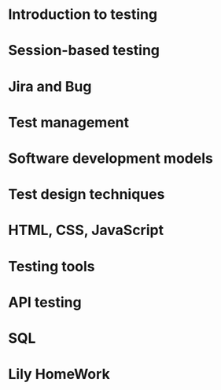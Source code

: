 # Introduction to testing
# Session-based testing
# Jira and Bug
# Test management
# Software development models
# Test design techniques
# HTML, CSS, JavaScript
# Testing tools
# API testing
# SQL
# Lily HomeWork
